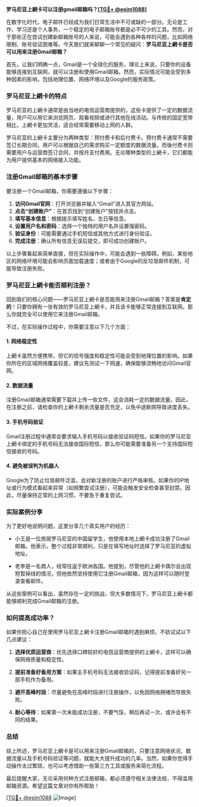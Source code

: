 **罗马尼亚上網卡可以注册gmail邮箱吗？[[TG💪+ @esim1088](https://t.me/s/esim1088)]**

在数字化时代，电子邮件已经成为我们日常生活中不可或缺的一部分。无论是工作、学习还是个人事务，一个稳定的电子邮箱账号都是必不可少的工具。然而，对于那些正在尝试创建新邮箱账号的人来说，可能会遇到各种各样的问题，比如网络限制、账号验证困难等。今天我们就来聊聊一个常见的疑问：**罗马尼亚上網卡是否可以用来注册Gmail邮箱？**

首先，让我们明确一点，Gmail是一个全球化的服务，理论上来说，只要你的设备能够连接到互联网，就可以注册和使用Gmail邮箱。然而，实际情况可能会受到多种因素的影响，包括地理位置、网络环境以及Google的服务政策。

### 罗马尼亚上網卡的特点

罗马尼亚的上網卡通常是由当地的电信运营商提供的，这些卡提供了一定的数据流量，用户可以用它来浏览网页、观看视频或进行其他在线活动。与传统的固定宽带相比，上網卡更加灵活，适合经常需要移动上网的人群。

罗马尼亚的上網卡主要分为两种类型：预付费卡和后付费卡。预付费卡通常不需要签订长期合同，用户可以根据自己的需求购买一定额度的数据流量。而後付费卡则需要用户与运营商签订合同，并按月支付费用。无论哪种类型的上網卡，它们都能为用户提供基本的网络接入功能。

### 注册Gmail邮箱的基本步骤

要注册一个Gmail邮箱，你需要遵循以下步骤：

1. **访问Gmail官网**：打开浏览器并输入“Gmail”进入其官方网站。
2. **点击“创建账户”**：在首页找到“创建账户”按钮并点击。
3. **填写基本信息**：根据提示填写姓名、生日等信息。
4. **设置用户名和密码**：选择一个独特的用户名并设置强密码。
5. **验证身份**：可能需要通过手机短信或其他方式进行身份验证。
6. **完成注册**：确认所有信息无误后提交，即可成功创建账户。

以上步骤看起来简单直接，但在实际操作中，可能会遇到一些障碍。例如，某些地区的网络环境可能会影响页面加载速度；或者由于Google的反垃圾邮件机制，可能导致注册失败。

### 罗马尼亚上網卡能否顺利注册？

回到我们的核心问题——罗马尼亚上網卡是否能用来注册Gmail邮箱？答案是**肯定的**！只要你拥有一张有效的罗马尼亚上網卡，并且该卡能够正常连接到互联网，那么你就完全可以使用它来注册Gmail邮箱。

不过，在实际操作过程中，你需要注意以下几个方面：

#### 1. **网络稳定性**
   上網卡虽然方便携带，但它的信号强度和稳定性可能会受到地理位置的影响。如果你所在的区域网络覆盖较差，建议先测试一下网速，确保能够流畅地访问Gmail官网。

#### 2. **数据流量**
   注册Gmail邮箱通常需要下载并上传一些文件，这会消耗一定的数据流量。因此，在注册之前，请检查你的上網卡剩余流量是否充足，以免中途断网导致进度丢失。

#### 3. **手机号码验证**
   Gmail注册过程中通常会要求输入手机号码以接收验证码短信。如果你的罗马尼亚上網卡绑定的手机号码无法接收国际短信，那么你可能需要准备另一个支持国际短信接收的号码。

#### 4. **避免被误判为机器人**
   Google为了防止垃圾邮件泛滥，会对新注册的账户进行严格审核。如果你的IP地址或行为模式看起来异常（如频繁尝试注册），可能会触发安全检查甚至封禁。因此，尽量保持正常的上网习惯，不要急于重复尝试。

### 实际案例分享

为了更好地说明问题，这里分享几个真实用户的经历：

- 小王是一位旅居罗马尼亚的中国留学生，他使用本地上網卡成功注册了Gmail邮箱。他表示，整个过程非常顺利，只是在填写地址时选择了罗马尼亚的虚拟地址。
  
- 老李是一名商人，经常往返于欧洲各国。他提到，尽管他的上網卡偶尔会出现短暂掉线的情况，但他依然坚持使用它注册Gmail邮箱，因为这样可以随时登录查看邮件。

从这些案例可以看出，虽然存在一定的挑战，但大多数情况下，罗马尼亚上網卡都能够顺利完成Gmail邮箱的注册。

### 如何提高成功率？

如果你担心自己在使用罗马尼亚上網卡注册Gmail邮箱时遇到麻烦，不妨试试以下几点建议：

1. **选择优质运营商**：优先选择口碑较好的电信运营商提供的上網卡，这样可以确保网络质量和稳定性。
   
2. **提前准备好备用方案**：如果主手机号码无法接收验证码，记得提前准备好另一部手机作为备用。

3. **避开高峰时段**：尽量避免在高峰时段进行注册操作，以免因网络拥堵而导致失败。

4. **耐心等待**：如果第一次未能成功注册，不要气馁，稍后再试一次，或许会有不同的结果。

### 总结

综上所述，罗马尼亚上網卡是可以用来注册Gmail邮箱的，只要注意网络状况、数据流量以及手机号码验证等问题，就能大大提升成功的几率。当然，如果你觉得手动操作太过繁琐，也可以考虑借助一些第三方工具或服务来简化流程。

最后提醒大家，无论采用何种方式注册邮箱，都必须遵守相关法律法规，不得滥用邮箱资源。希望这篇文章对你有所帮助！

[[TG💪+ @esim1088](https://t.me/s/esim1088) ![Image](https://i.postimg.cc/4NQfJmqS/Snipaste-2025-05-13-00-14-12.png)]
